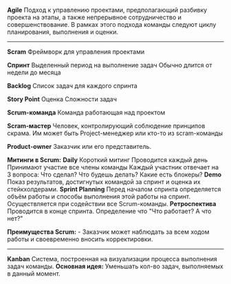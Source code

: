 **Agile** 
	Подход к управлению проектами, предполагающий разбивку проекта на этапы, а также непрерывное сотрудничество и совершенствование. В рамках этого подхода команды следуют циклу планирования, выполнения и оценки.

---

**Scram**
	Фреймворк для управления проектами

**Спринт**
	Выделенный период на выполнение задач
	Обычно длится от недели до месяца

**Backlog**
	Список задач для каждого спринта

**Story Point**
	Оценка Сложности задач

**Scrum-команда**
	Команда работающая над проектом

**Scram-мастер**
	Человек, контролирующий соблюдение принципов скрама.
	Им может быть Project-менеджер или кто-то из scram-команды

**Product-owner**
	Заказчик или его представитель.

**Митинги в Scrum:**
	**Daily**
		Короткий митинг
		Проводится каждый день
		Принимают участие все члены команды
		Каждый участник отвечает на 3 вопроса:
			Что сделал?
			Что будешь делать?
			Какие есть блокеры?
	**Demo**
		Показ результатов, достигнутых командой за спринт и оценка их стейкхолдерами.
	**Sprint Planning**
		Перед началом спринта определяется объём работы и способы выполнения этой работы на спринт.
		Осуществляется при содействии все Scrum-команды. 
	**Ретроспектива**
		Проводится в конце спринта.
		Определение что "Что работает? А что нет?"

**Преимущества Scrum:**
	- Заказчик может наблюдать за всем ходом работы и своевременно вносить корректировки. 

---

**Kanban**
	Система, построенная на визуализации процесса выполнения задач команды.
	**Основная идея:**
		Уменьшать кол-во задач, выполняемых в данный момент.

 